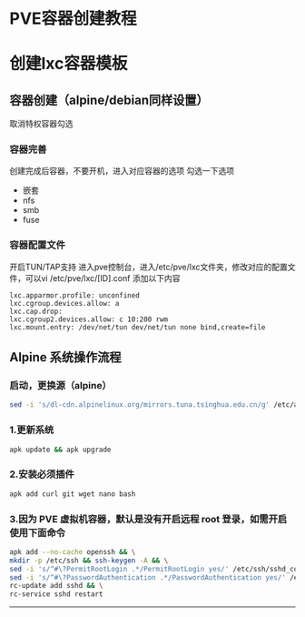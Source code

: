 # PVE容器创建教程
# 创建lxc容器模板
## 容器创建（alpine/debian同样设置）
取消特权容器勾选
### 容器完善
创建完成后容器，不要开机，进入对应容器的选项
勾选一下选项
- 嵌套
- nfs
- smb
- fuse
### 容器配置文件
开启TUN/TAP支持
进入pve控制台，进入/etc/pve/lxc文件夹，修改对应的配置文件，可以vi /etc/pve/lxc/[ID].conf
添加以下内容
```
lxc.apparmor.profile: unconfined
lxc.cgroup.devices.allow: a
lxc.cap.drop: 
lxc.cgroup2.devices.allow: c 10:200 rwm
lxc.mount.entry: /dev/net/tun dev/net/tun none bind,create=file
```

## Alpine 系统操作流程
### 启动，更换源（alpine）
```bash
sed -i 's/dl-cdn.alpinelinux.org/mirrors.tuna.tsinghua.edu.cn/g' /etc/apk/repositories
```
### 1.更新系统

```bash
apk update && apk upgrade
```

### 2.安装必须插件

```bash
apk add curl git wget nano bash
```

### 3.因为 PVE 虚拟机容器，默认是没有开启远程 root 登录，如需开启使用下面命令

```bash
apk add --no-cache openssh && \
mkdir -p /etc/ssh && ssh-keygen -A && \
sed -i 's/^#\?PermitRootLogin .*/PermitRootLogin yes/' /etc/ssh/sshd_config && \
sed -i 's/^#\?PasswordAuthentication .*/PasswordAuthentication yes/' /etc/ssh/sshd_config && \
rc-update add sshd && \
rc-service sshd restart
```

---
